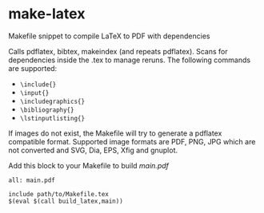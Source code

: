 # make-latex
Makefile snippet to compile LaTeX to PDF with dependencies

Calls pdflatex, bibtex, makeindex (and repeats pdflatex).
Scans for dependencies inside the .tex to manage reruns.
The following commands are supported:
* `\include{}`
* `\input{}`
* `\includegraphics{}`
* `\bibliography{}`
* `\lstinputlisting{}`

If images do not exist, the Makefile will try to generate a pdflatex compatible format.
Supported image formats are PDF, PNG, JPG which are not converted and SVG, Dia, EPS, Xfig and gnuplot. 

Add this block to your Makefile to build _main.pdf_

```make
all: main.pdf

include path/to/Makefile.tex
$(eval $(call build_latex,main))
```
